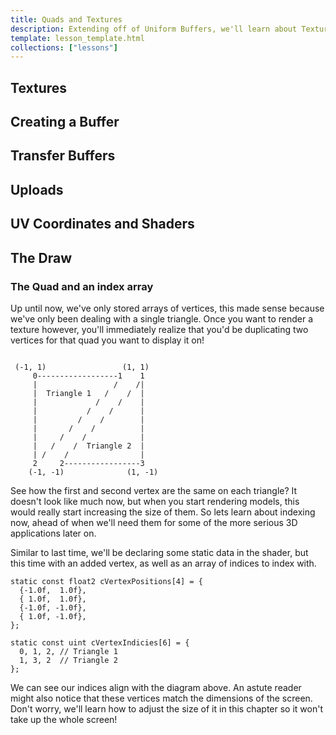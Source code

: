 ```yaml
---
title: Quads and Textures
description: Extending off of Uniform Buffers, we'll learn about Texture Buffers, so we can finally display images beyond colored shapes.
template: lesson_template.html
collections: ["lessons"]
---
```



## Textures <a name="textures" id="textures"></a>


## Creating a Buffer <a name="creating-a-buffer" id="creating-a-buffer"></a>


## Transfer Buffers <a name="transfer-buffers" id="transfer-buffers"></a>


## Uploads <a name="uploads" id="uploads"></a>


## UV Coordinates and Shaders <a name="uv-shaders" id="uv-shaders"></a>


## The Draw <a name="draw" id="draw"></a>

### The Quad and an index array

Up until now, we've only stored arrays of vertices, this made sense because we've only been dealing with a single triangle. Once you want to render a texture however, you'll immediately realize that you'd be duplicating two vertices for that quad you want to display it on!

```

 (-1, 1)                 (1, 1)
     0------------------1    1
     |                 /    /|
     |  Triangle 1   /    /  |
     |             /    /    |
     |           /    /      |
     |         /    /        |
     |       /    /          |
     |     /    /            |
     |   /    /  Triangle 2  |
     | /    /                |
     2     2-----------------3
    (-1, -1)              (1, -1)
```

See how the first and second vertex are the same on each triangle? It doesn't look like much now, but when you start rendering models, this would really start increasing the size of them. So lets learn about indexing now, ahead of when we'll need them for some of the more serious 3D applications later on.

Similar to last time, we'll be declaring some static data in the shader, but this time with an added vertex, as well as an array of indices to index with.

```
static const float2 cVertexPositions[4] = {
  {-1.0f,  1.0f},
  { 1.0f,  1.0f},
  {-1.0f, -1.0f},
  { 1.0f, -1.0f},
};

static const uint cVertexIndicies[6] = {
  0, 1, 2, // Triangle 1
  1, 3, 2  // Triangle 2
};
```

We can see our indices align with the diagram above. An astute reader might also notice that these vertices match the dimensions of the screen. Don't worry, we'll learn how to adjust the size of it in this chapter so it won't take up the whole screen!